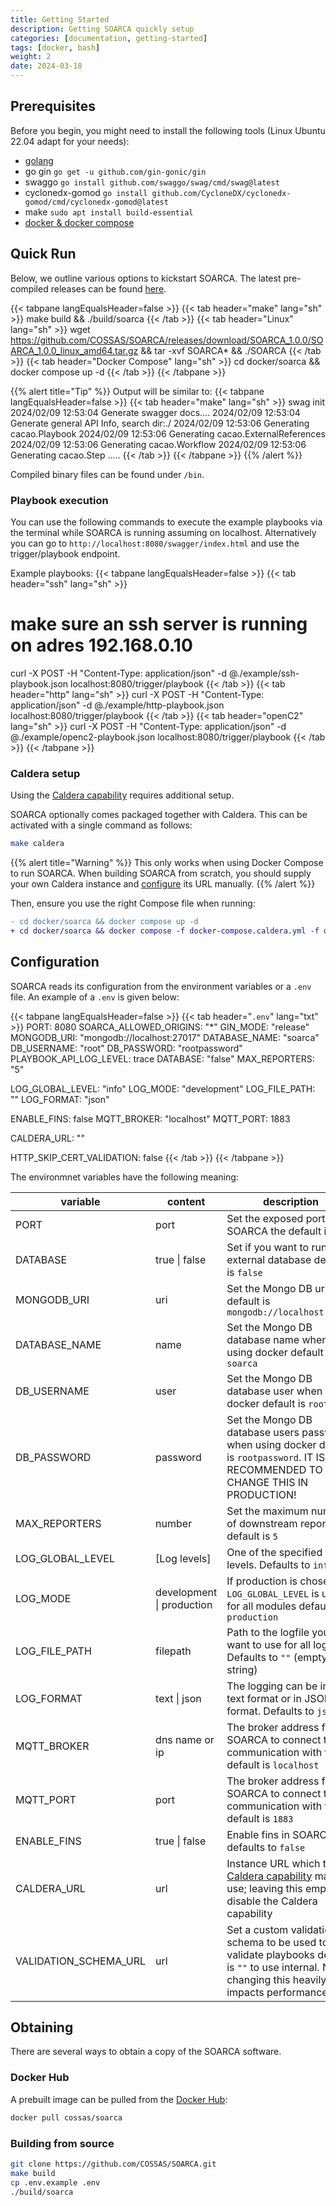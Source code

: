 ```yaml
---
title: Getting Started
description: Getting SOARCA quickly setup
categories: [documentation, getting-started]
tags: [docker, bash]
weight: 2
date: 2024-03-18
---
```


## Prerequisites

Before you begin, you might need to install the following tools (Linux Ubuntu 22.04 adapt for your needs): 

- [golang](https://go.dev/doc/install)
- go gin `go get -u github.com/gin-gonic/gin`
- swaggo `go install github.com/swaggo/swag/cmd/swag@latest`
- cyclonedx-gomod `go install github.com/CycloneDX/cyclonedx-gomod/cmd/cyclonedx-gomod@latest`
- make `sudo apt install build-essential`
- [docker & docker compose](https://docs.docker.com/engine/install/)

## Quick Run

Below, we outline various options to kickstart SOARCA. The latest pre-compiled releases can be found [here](https://github.com/COSSAS/SOARCA/releases).

{{< tabpane langEqualsHeader=false  >}}
{{< tab header="make" lang="sh" >}}
make build && ./build/soarca
{{< /tab >}}
{{< tab header="Linux" lang="sh" >}}
wget https://github.com/COSSAS/SOARCA/releases/download/SOARCA_1.0.0/SOARCA_1.0.0_linux_amd64.tar.gz  && tar -xvf SOARCA* && ./SOARCA
{{< /tab >}}
{{< tab header="Docker Compose" lang="sh" >}}
cd docker/soarca && docker compose up -d
{{< /tab >}}
{{< /tabpane >}}




{{% alert title="Tip" %}}
Output will be similar to:
{{< tabpane langEqualsHeader=false  >}}
{{< tab header="make" lang="sh" >}}
swag init
2024/02/09 12:53:04 Generate swagger docs....
2024/02/09 12:53:04 Generate general API Info, search dir:./
2024/02/09 12:53:06 Generating cacao.Playbook
2024/02/09 12:53:06 Generating cacao.ExternalReferences
2024/02/09 12:53:06 Generating cacao.Workflow
2024/02/09 12:53:06 Generating cacao.Step
.....
{{< /tab >}}
{{< /tabpane >}}
{{% /alert %}}

Compiled binary files can be found under `/bin`. 

### Playbook execution

You can use the following commands to execute the example playbooks via the terminal while SOARCA is running assuming on localhost. Alternatively you can go to `http://localhost:8080/swagger/index.html` and use the trigger/playbook endpoint.


Example playbooks:
{{< tabpane langEqualsHeader=false  >}}
{{< tab header="ssh" lang="sh" >}}
# make sure an ssh server is running on adres 192.168.0.10
curl -X POST -H "Content-Type: application/json" -d @./example/ssh-playbook.json localhost:8080/trigger/playbook
{{< /tab >}}
{{< tab header="http" lang="sh" >}}
curl -X POST -H "Content-Type: application/json" -d @./example/http-playbook.json localhost:8080/trigger/playbook
{{< /tab >}}
{{< tab header="openC2" lang="sh" >}}
curl -X POST -H "Content-Type: application/json" -d @./example/openc2-playbook.json localhost:8080/trigger/playbook
{{< /tab >}}
{{< /tabpane >}}

### Caldera setup

Using the [Caldera capability](/docs/soarca-extensions/native-capabilities#caldera-capability)
requires additional setup.

SOARCA optionally comes packaged together with Caldera. This can be activated with a single
command as follows:

```bash
make caldera
```

{{% alert title="Warning" %}}
This only works when using Docker Compose to run SOARCA. When building SOARCA from scratch,
you should supply your own Caldera instance and [configure](#configuration) its URL manually.
{{% /alert %}}

Then, ensure you use the right Compose file when running:

```diff
- cd docker/soarca && docker compose up -d
+ cd docker/soarca && docker compose -f docker-compose.caldera.yml -f docker-compose.yml up -d
```

## Configuration

SOARCA reads its configuration from the environment variables or a `.env` file. An example of a `.env` is given below:

{{< tabpane langEqualsHeader=false  >}}
{{< tab header="`.env`" lang="txt" >}}
PORT: 8080
SOARCA_ALLOWED_ORIGINS: "*"
GIN_MODE: "release"
MONGODB_URI: "mongodb://localhost:27017"
DATABASE_NAME: "soarca"
DB_USERNAME: "root"
DB_PASSWORD: "rootpassword"
PLAYBOOK_API_LOG_LEVEL: trace
DATABASE: "false"
MAX_REPORTERS: "5"

LOG_GLOBAL_LEVEL: "info"
LOG_MODE: "development"
LOG_FILE_PATH: ""
LOG_FORMAT: "json"

ENABLE_FINS: false
MQTT_BROKER: "localhost"
MQTT_PORT: 1883

CALDERA_URL: ""

HTTP_SKIP_CERT_VALIDATION: false
{{< /tab >}}
{{< /tabpane >}}

The environmnet variables have the following meaning:

|variable |content |description
|---|---|---|
|PORT |port  |Set the exposed port of SOARCA the default is `8080`
|DATABASE |true \| false   | Set if you want to run with external database default is `false`
|MONGODB_URI |uri  |Set the Mongo DB uri default is `mongodb://localhost:27017`
|DATABASE_NAME |name  |Set the Mongo DB database name when using docker default is `soarca`
|DB_USERNAME |user  |Set the Mongo DB database user when using docker default is `root`
|DB_PASSWORD |password  |Set the Mongo DB database users password when using docker default is `rootpassword`. IT IS RECOMMENDED TO CHANGE THIS IN PRODUCTION!
|MAX_REPORTERS |number  |Set the maximum number of downstream reporters default is `5` 
|LOG_GLOBAL_LEVEL |[Log levels]  |One of the specified log levels. Defaults to `info`
|LOG_MODE |development \| production  |If production is chosen the `LOG_GLOBAL_LEVEL` is used for all modules defaults to `production`
|LOG_FILE_PATH |filepath  |Path to the logfile you want to use for all logging. Defaults to `""` (empty string)
|LOG_FORMAT |text \| json  |The logging can be in plain text format or in JSON format. Defaults to `json`
|MQTT_BROKER | dns name or ip | The broker address for SOARCA to connect to, for communication with fins default is `localhost`
|MQTT_PORT   | port | The broker address for SOARCA to connect to, for communication with fins default is `1883`
|ENABLE_FINS| true \| false | Enable fins in SOARCA defaults to `false`
|CALDERA_URL| url | Instance URL which the [Caldera capability](/docs/soarca-extensions/native-capabilities#caldera-capability) may use; leaving this empty will disable the Caldera capability
|VALIDATION_SCHEMA_URL|url| Set a custom validation schema to be used to validate playbooks defaul is `""` to use internal. NOTE: changing this heavily impacts performance. 

## Obtaining

There are several ways to obtain a copy of the SOARCA software.

### Docker Hub 

A prebuilt image can be pulled from the
[Docker Hub](https://hub.docker.com/r/cossas/soarca):

```bash
docker pull cossas/soarca
```

### Building from source

```bash
git clone https://github.com/COSSAS/SOARCA.git
make build
cp .env.example .env
./build/soarca
```
